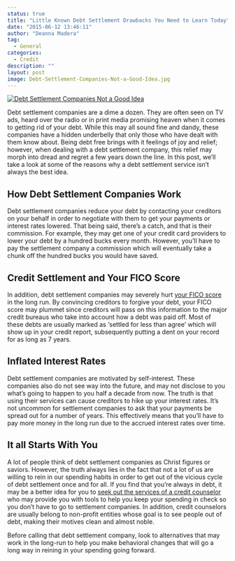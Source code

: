 ```yaml
---
status: true
title: "Little Known Debt Settlement Drawbacks You Need to Learn Today"
date: "2015-06-12 13:46:11"
author: "Deanna Madera"
tag:
  - General
categories:
  - Credit
description: ""
layout: post
image: Debt-Settlement-Companies-Not-a-Good-Idea.jpg
---
```


[![Debt Settlement Companies Not a Good Idea](/Debt-Settlement-Companies-Not-a-Good-Idea.jpg)](/Debt-Settlement-Companies-Not-a-Good-Idea.jpg)

Debt settlement companies are a dime a dozen. They are often seen on TV ads, heard over the radio or in print media promising heaven when it comes to getting rid of your debt. While this may all sound fine and dandy, these companies have a hidden underbelly that only those who have dealt with them know about. Being debt free brings with it feelings of joy and relief; however, when dealing with a debt settlement company, this relief may morph into dread and regret a few years down the line. In this post, we’ll take a look at some of the reasons why a debt settlement service isn’t always the best idea.

## How Debt Settlement Companies Work

Debt settlement companies reduce your debt by contacting your creditors on your behalf in order to negotiate with them to get your payments or interest rates lowered. That being said, there’s a catch, and that is their commission. For example, they may get one of your credit card providers to lower your debt by a hundred bucks every month. However, you’ll have to pay the settlement company a commission which will eventually take a chunk off the hundred bucks you would have saved.

## Credit Settlement and Your FICO Score

In addition, debt settlement companies may severely hurt [your FICO score](https://www.myfico.com/crediteducation/creditscores.aspx) in the long run. By convincing creditors to forgive your debt, your FICO score may plummet since creditors will pass on this information to the major credit bureaus who take into account how a debt was paid off. Most of these debts are usually marked as ‘settled for less than agree’ which will show up in your credit report, subsequently putting a dent on your record for as long as 7 years.

## Inflated Interest Rates

Debt settlement companies are motivated by self-interest. These companies also do not see way into the future, and may not disclose to you what’s going to happen to you half a decade from now. The truth is that using their services can cause creditors to hike up your interest rates. It’s not uncommon for settlement companies to ask that your payments be spread out for a number of years. This effectively means that you’ll have to pay more money in the long run due to the accrued interest rates over time.

## It all Starts With You

A lot of people think of debt settlement companies as Christ figures or saviors. However, the truth always lies in the fact that not a lot of us are willing to rein in our spending habits in order to get out of the vicious cycle of debt settlement once and for all. If you find that you’re always in debt, it may be a better idea for you to [seek out the services of a credit counselor](https://www.consumer.ftc.gov/articles/0153-choosing-credit-counselor) who may provide you with tools to help you keep your spending in check so you don’t have to go to settlement companies. In addition, credit counselors are usually belong to non-profit entities whose goal is to see people out of debt, making their motives clean and almost noble.

Before calling that debt settlement company, look to alternatives that may work in the long-run to help you make behavioral changes that will go a long way in reining in your spending going forward.
